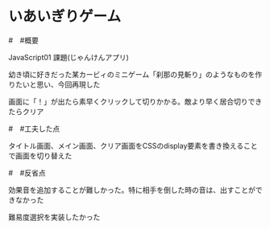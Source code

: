 # いあいぎりゲーム
#　#概要

JavaScript01 課題(じゃんけんアプリ)
 
幼き頃に好きだった某カービィのミニゲーム「刹那の見斬り」のようなものを作りたいと思い、今回再現した

画面に「！」が出たら素早くクリックして切りかかる。敵より早く居合切りできたらクリア

#　#工夫した点

タイトル画面、メイン画面、クリア画面をCSSのdisplay要素を書き換えることで画面を切り替えた

#　#反省点

効果音を追加することが難しかった。特に相手を倒した時の音は、出すことができなかった

難易度選択を実装したかった

